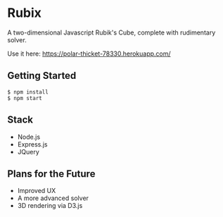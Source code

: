 # Rubix
A two-dimensional Javascript Rubik's Cube, complete with rudimentary solver. 

Use it here: https://polar-thicket-78330.herokuapp.com/

## Getting Started

    $ npm install
    $ npm start

## Stack

 - Node.js
 - Express.js
 - JQuery

## Plans for the Future
  - Improved UX
  - A more advanced solver
  - 3D rendering via D3.js
